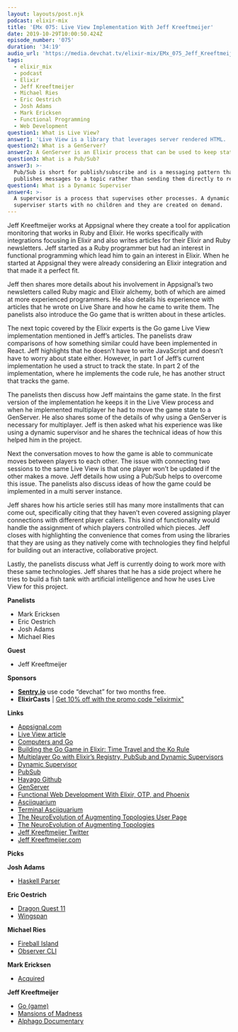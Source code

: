 ```yaml
---
layout: layouts/post.njk
podcast: elixir-mix
title: 'EMx 075: Live View Implementation With Jeff Kreeftmeijer'
date: 2019-10-29T10:00:50.424Z
episode_number: '075'
duration: '34:19'
audio_url: 'https://media.devchat.tv/elixir-mix/EMx_075_Jeff_Kreeftmeijer.mp3'
tags:
  - elixir_mix
  - podcast
  - Elixir
  - Jeff Kreeftmeijer
  - Michael Ries
  - Eric Oestrich
  - Josh Adams
  - Mark Ericksen
  - Functional Programming
  - Web Development
question1: What is Live View?
answer1: 'Live View is a library that leverages server rendered HTML. '
question2: What is a GenServer?
answer2: A GenServer is an Elixir process that can be used to keep state.
question3: What is a Pub/Sub?
answer3: >-
  Pub/Sub is short for publish/subscribe and is a messaging pattern that
  publishes messages to a topic rather than sending them directly to receivers.
question4: What is a Dynamic Superviser
answer4: >-
  A supervisor is a process that supervises other processes. A dynamic
  superviser starts with no children and they are created on demand.
---
```

Jeff Kreeftmeijer works at Appsignal where they create a tool for application monitoring that works in Ruby and Elixir. He works specifically with integrations focusing in Elixir and also writes articles for their Elixir and Ruby newsletters. Jeff started as a Ruby programmer but had an interest in functional programming which lead him to gain an interest in Elixir. When he started at Appsignal they were already considering an Elixir integration and that made it a perfect fit. 

Jeff then shares more details about his involvement in Appsignal’s two newsletters called Ruby magic and Elixir alchemy, both of which are aimed at more experienced programmers. He also details his experience with articles that he wrote on Live Share and how he came to write them. The panelists also introduce the Go game that is written about in these articles.

The next topic covered by the Elixir experts is the Go game Live View implementation mentioned in Jeff’s articles. The panelists draw comparisons of how something similar could have been implemented in React. Jeff highlights that he doesn’t have to write JavaScript and doesn’t have to worry about state either. However, in part 1 of Jeff’s current implementation he used a struct to track the state. In part 2 of the implementation, where he implements the code rule, he has another struct that tracks the game. 

The panelists then discuss how Jeff maintains the game state. In the first version of the implementation he keeps it in the Live View process and when he implemented multiplayer he had to move the game state to a GenServer. He also shares some of the details of why using a GenServer is necessary for multiplayer. Jeff is then asked what his experience was like using a dynamic supervisor and he shares the technical ideas of how this helped him in the project. 

Next the conversation moves to how the game is able to communicate moves between players to each other. The issue with connecting two sessions to the same Live View is that one player won’t be updated if the other makes a move. Jeff details how using a Pub/Sub helps to overcome this issue. The panelists also discuss ideas of how the game could be implemented in a multi server instance. 

Jeff shares how his article series still has many more installments that can come out, specifically citing that they haven’t even covered assigning player connections with different player callers. This kind of functionality would handle the assignment of which players controlled which pieces. Jeff closes with highlighting the convenience that comes from using the libraries that they are using as they natively come with technologies they find helpful for building out an interactive, collaborative project.

Lastly, the panelists discuss what Jeff is currently doing to work more with these same technologies. Jeff shares that he has a side project where he tries to build a fish tank with artificial intelligence and how he uses Live View for this project. 

**Panelists**

* Mark Ericksen
* Eric Oestrich
* Josh Adams
* Michael Ries

**Guest**

* Jeff Kreeftmeijer	

**Sponsors**

* [**Sentry.io**](https://sentry.io/) use code “devchat” for two months free.
* **ElixirCasts** | [Get 10% off with the promo code "elixirmix"](https://elixircasts.io/)

**Links**

* [Appsignal.com](https://appsignal.com/)
* [Live View article](https://blog.appsignal.com/2019/06/18/elixir-alchemy-building-go-with-phoenix-live-view.html)
* [Computers and Go](https://en.wikipedia.org/wiki/Go_(game)#Computers_and_Go)
* [Building the Go Game in Elixir: Time Travel and the Ko Rule](https://blog.appsignal.com/2019/07/04/elixir-alchemy-building-go-in-elixir-time-travel-and-the-ko-rule.html)
* [Multiplayer Go with Elixir’s Registry, PubSub and Dynamic Supervisors](https://blog.appsignal.com/2019/08/13/elixir-alchemy-multiplayer-go-with-registry-pubsub-and-dynamic-supervisors.html)
* [Dynamic Supervisor](https://hexdocs.pm/elixir/DynamicSupervisor.html)
* [PubSub](https://hexdocs.pm/phoenix_pubsub/Phoenix.PubSub.html)
* [Hayago Github](https://github.com/jeffkreeftmeijer/hayago/tree/master)
* [GenServer](https://hexdocs.pm/elixir/GenServer.html)
* [Functional Web Development With Elixir, OTP, and Phoenix](amazon.com/Functional-Web-Development-Elixir-Phoenix/dp/1680502433)
* [Asciiquarium](https://robobunny.com/projects/asciiquarium/html/)
* [Terminal Asciiquarium](https://www.fahmi.my.id/terminal-ascii-aquarium.html)
* [The NeuroEvolution of Augmenting Topologies User Page](https://www.cs.ucf.edu/~kstanley/neat.html)
* [The NeuroEvolution of Augmenting Topologies](https://en.wikipedia.org/wiki/Neuroevolution_of_augmenting_topologies)
* [Jeff Kreeftmeijer Twitter](https://twitter.com/jkreeftmeijer)
* [Jeff Kreeftmeijer.com](https://jeffkreeftmeijer.com)

**Picks**

**Josh Adams**

* [Haskell Parser](https://serokell.io/blog/parsing-typed-edsl)

**Eric Oestrich**

* [Dragon Quest 11](https://www.nintendo.com/games/detail/dragon-quest-xi-s-echoes-of-an-elusive-age-definitive-edition-switch/)
* [Wingspan](https://stonemaiergames.com/games/wingspan/)

**Michael Ries**

* [Fireball Island](https://restorationgames.com/fireball-island/)
* [Observer CLI](https://hex.pm/packages/observer_cli)

**Mark Ericksen**

* [Acquired](https://www.acquired.fm/)

**Jeff Kreeftmeijer**

* [Go (game)](https://en.wikipedia.org/wiki/Go_(game))
* [Mansions of Madness](https://www.fantasyflightgames.com/en/products/mansions-of-madness-second-edition/)
* [Alphago Documentary](https://www.alphagomovie.com/)
